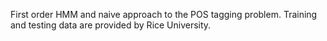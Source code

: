First order HMM and naive approach to the POS tagging problem.
Training and testing data are provided by Rice University.
